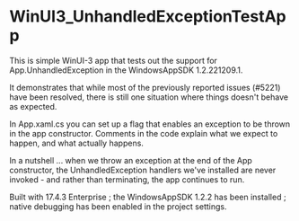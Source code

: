 # WinUI3_UnhandledExceptionTestApp

This is simple WinUI-3 app that tests out the support for App.UnhandledException in the WindowsAppSDK 1.2.221209.1. 

It demonstrates that while most of the previously reported issues (#5221) have been resolved, there is still one situation where things doesn't behave as expected.

In App.xaml.cs you can set up a flag that enables an exception to be thrown in the app constructor. Comments in the code explain what we expect to happen, and what actually happens. 

In a nutshell ... when we throw an exception at the end of the App constructor, the UnhandledException handlers we've installed are never invoked - and rather than terminating, the app continues to run.

Built with 17.4.3 Enterprise ; the WindowsAppSDK 1.2.2 has been installed ; native debugging has been enabled in the project settings.













